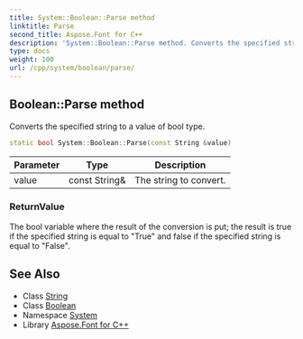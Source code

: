 ```yaml
---
title: System::Boolean::Parse method
linktitle: Parse
second_title: Aspose.Font for C++
description: 'System::Boolean::Parse method. Converts the specified string to a value of bool type in C++.'
type: docs
weight: 100
url: /cpp/system/boolean/parse/
---
```

## Boolean::Parse method


Converts the specified string to a value of bool type.

```cpp
static bool System::Boolean::Parse(const String &value)
```


| Parameter | Type | Description |
| --- | --- | --- |
| value | const String\& | The string to convert. |

### ReturnValue

The bool variable where the result of the conversion is put; the result is true if the specified string is equal to "True" and false if the specified string is equal to "False".

## See Also

* Class [String](../../string/)
* Class [Boolean](../)
* Namespace [System](../../)
* Library [Aspose.Font for C++](../../../)
